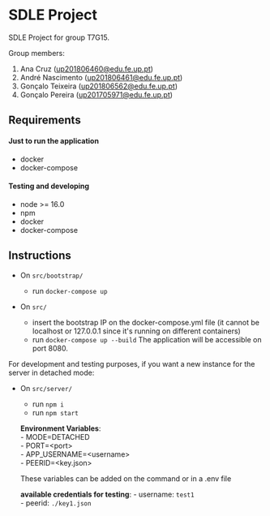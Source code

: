 # SDLE Project

SDLE Project for group T7G15.

Group members:
1. Ana Cruz (up201806460@edu.fe.up.pt)
2. André Nascimento (up201806461@edu.fe.up.pt)
3. Gonçalo Teixeira (up201806562@edu.fe.up.pt)
4. Gonçalo Pereira (up201705971@edu.fe.up.pt)


## Requirements

#### Just to run the application
- docker
- docker-compose

#### Testing and developing
- node >= 16.0
- npm
- docker
- docker-compose

## Instructions

- On `src/bootstrap/`
	- run `docker-compose up`
	
- On `src/`
	- insert the bootstrap IP on the docker-compose.yml file (it cannot be localhost or 127.0.0.1 since it's running on different containers)
	- run `docker-compose up --build`
	The application will be accessible on port 8080.


For development and testing purposes, if you want a new instance for the server in detached mode:
- On `src/server/`
    - run `npm i`
	- run `npm start`
	
	**Environment Variables**:  
        - MODE=DETACHED  
        - PORT=\<port>  
        - APP_USERNAME=\<username>  
        - PEERID=\<key.json>  
    
    These variables can be added on the command or in a .env file

	**available credentials for testing**:
	    - username: `test1`  
	    - peerid: `./key1.json`  

	

